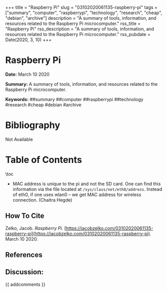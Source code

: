 +++
title = "Raspberry Pi"
slug = "03102020061135-raspberry-pi"
tags = ["summary", "computer", "raspberrypi", "technology", "research", "cheap", "debian", "archive"]
description = "A summary of tools, information, and resources related to the Raspberry Pi microcomputer."
rss_title = "Raspberry Pi"
rss_description = "A summary of tools, information, and resources related to the Raspberry Pi microcomputer."
rss_pubdate = Date(2020, 3, 10)
+++



Raspberry Pi
=========

**Date:** March 10 2020

**Summary:** A summary of tools, information, and resources related to the Raspberry Pi microcomputer.

**Keywords:** ##summary ##computer ##raspberrypi ##technology #research #cheap #debian #archive

Bibliography
==========

Not Available 

Table of Contents
=========

\toc

  * MAC address is unique to the pi and not the SD card. One can find this information via the file located at `/sys/class/net/eth0/address`. Instead of eth0, if one uses wlan0 – we get MAC address for wireless connection. (Chaitra Hegde)
## How To Cite

 Zelko, Jacob. _Raspberry Pi_. [https://jacobzelko.com/03102020061135-raspberry-pi](https://jacobzelko.com/03102020061135-raspberry-pi). March 10 2020.
## References
## Discussion: 

{{ addcomments }}
